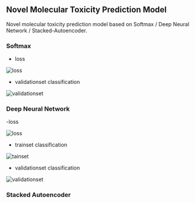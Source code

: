 ## Novel Molecular Toxicity Prediction Model

Novel molecular toxicity prediction model based on Softmax / Deep Neural Network / Stacked-Autoencoder.

### Softmax

- loss

![loss](https://github.com/jerrylsu/Stacked-AutoEncoder-Model/blob/master/data/results/softmax/loss.png)

- validationset classification

![validationset](https://github.com/jerrylsu/Stacked-AutoEncoder-Model/blob/master/data/results/softmax/validation_best.png)

### Deep Neural Network

-loss

![loss](https://github.com/jerrylsu/Stacked-AutoEncoder-Model/blob/master/data/results/deep_neural_network/loss.jpeg)

- trainset classification

![tainset](https://github.com/jerrylsu/Stacked-AutoEncoder-Model/blob/master/data/results/deep_neural_network/train_epoch4.png)

- validationset classification

![validationset](https://github.com/jerrylsu/Stacked-AutoEncoder-Model/blob/master/data/results/deep_neural_network/validation_best.png)

### Stacked Autoencoder

